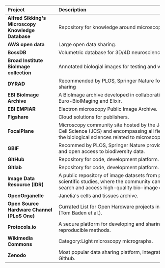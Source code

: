 | <div style="width:150px">Project</div>  | <div style="width:400px">Description</div> | <div style="width:150px">Resources</div> |
| :---| :--- | :---
| **Alfred Sikking's Microscopy Knowledge Database** | Repository for knowledge around microscopy optics. |[Website]([https://amsikking.github.io](https://amsikking.github.io/microscope_objectives/?s=09)) |
| **AWS open data**  | Large open data sharing.| [Website](https://aws.amazon.com/opendata/?wwps-cards.sort-by=item.additionalFields.sortDate&wwps-cards.sort-order=desc) |
| **BossDB** | Volumetric database for 3D/4D neuroscience data. | [Website](https://bossdb.org/) |
| **Broad Institute BioImage collection** | Annotated biologial images for testing and validation. | [Website](https://bbbc.broadinstitute.org/) |
| **DYRAD** | Recommended by PLOS, Springer Nature for data sharing |[Website](https://datadryad.org/stash)|
| **EBI BioImage Archive** | A BioImage archive developed in collaboration with Euro-BioIMaging and Elixir. | [Website](https://www.ebi.ac.uk/bioimage-archive/submit/)|
| **EBI EMPIAR**  | Electron microscopy Public Image Archive. | [Website](https://www.ebi.ac.uk/empiar/) |
| **Figshare** | Cloud solutions for publishers.  | [Website](https://figshare.com/) |
| **FocalPlane** |  Microscopy community site hosted by the Journal of Cell Science (JCS) and encompassing all fields in the biological sciences related to microscopy.  | [Website](https://focalplane.biologists.com/) [Twitter](https://twitter.com/focalplane_jcs/)
| **GBIF**  | Recommed by PLOS, Springer Nature providing Free and open access to biodiversity data.  | [Website](https://www.gbif.org/) |
| **GitHub** | Repository for code, development platform. |[Website](https://github.com/) |
| **Gitlab** | Repository for code, development platform. |[Website](https://about.gitlab.com/) |
| **Image Data Resource (IDR)** | A public repository of image datasets from published scientific studies, where the community can submit, search and access high-quality bio-image data. |[Website](https://idr.openmicroscopy.org/) |
| **OpenOrganelle**  | Janelia's cells and tissues archive. | [Website](https://openorganelle.janelia.org/) |
| **Open Source Hardware Channel (PLoS One)**  | Currated List for Open Hardware projects in science (Tom Baden et al.). | [PLoS One](https://journals.plos.org/plosone/browse/open_source_hardware) |
| **Protocols.io** | A secure platform for developing and sharing reproducible methods.  |[Website](https://www.protocols.io/)|
| **Wikimedia Commons** | Category:Light microscopy micrographs.  | [Website](https://commons.m.wikimedia.org/wiki/Category:Light_microscopy_micrographs)  |
| **Zenodo** | Most popular data sharing platform, integration with Github.  | [Website](https://zenodo.org/)  |


